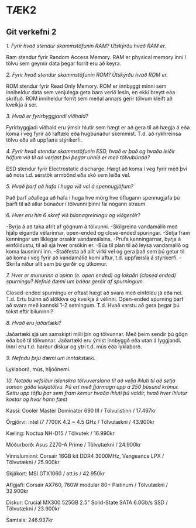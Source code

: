 # TÆK2
##  Git verkefni 2

*1. Fyrir hvað stendur skammstöfunin RAM? Útskýrðu hvað RAM er.*

Ram stendur fyrir Random Access Memory. RAM er physical memory inni í tölvu sem geymir data þegar forrit eru að keyra.

*2. Fyrir hvað stendur skammstöfunin ROM? Útskýrðu hvað ROM er.*

ROM stendur fyrir Read Only Memory. ROM er innbyggt minni sem inniheldur data sem venjulega geta bara verið lesin, en ekki breytt eða skrifuð. ROM inniheldur forrit sem meðal annars gerir tölvum kleift að kveikja á sér.

*3. Hvað er fyrirbyggjandi viðhald?*

Fyrirbyggjadi viðhald eru ýmsir hlutir sem hægt er að gera til að hægja á eða koma í veg fyrir að raftæki eða hugbúnaður skemmist. T.d. að rykhreinsa tölvu eða að uppfæra stýrikerfi.

*4. Fyrir hvað stendur skammstöfunin ESD, hvað er það og hvaða leiðir höfum við til að
verjast því þegar unnið er með tölvubúnað?*

ESD stendur fyrir Electrostatic discharge. Hægt að koma í veg fyrir með því að nota t.d. sérstök armbönd eða skó sem leiða vel.

*5. Hvað þarf að hafa í huga við val á spennugjöfum?*

Það þarf aðallega að hafa í huga hve mörg hve öflugann spennugjafa þú þarft til að allur búnaður í tölvunni þinni fái nógann straum.

*6. Hver eru hin 6 skref við bilanagreiningu og viðgerðir?*

-Byrja á að taka afrit af gögnum á tölvunni.
-Skilgreina vandamálið með hjálp eiganda vélarinnar, open-ended og close-ended spuringar.
-Setja fram kenningar um líklegar orsakir vandamálsins.
-Prufa kenningarnar, byrja á einföldustu, til að sjá hver orsökin er.
-Búa til plan til að leysa vandamálið og koma lausninni inn.
-Staðfesta að allt virki vel og gera það sem þú getur til að koma í veg fyrir að vandamálið komi aftur, t.d. uppfærsla á stýrikerfi.
-Skrifa niður allt sem þú gerðir og útkomur.

*7. Hver er munurinn á opinn (e. open ended) og lokaðri (closed ended) spurningu?
Nefnið dæmi um báðar gerðir af spurningum.*

Closed-ended spurningu er oftast hægt að svara með einföldu já eða nei. T.d. Ertu búinn að slökkva og kveikja á vélinni. Open-ended spurning þarf að svara með kannski 1-2 setningum. T.d. Hvað varstu að gera þegar þú tókst eftir biluninni?

*8. Hvað eru jaðartæki?*

Jaðartæki sjá um samskipti milli þín og tölvunnar. Með þeim sendir þú gögn eða boð til tölvunnar. Jaðartæki eru ýmist innbyggð eða utan á lyggjandi. Innri eru t.d. harður diskur og ytri t.d. mús eða lyklaborð.

*9. Nefndu þrjú dæmi um inntakstæki.*

Lyklaborð, mús, hljóðnemi.

*10. Notaðu vefsíður íslenskra tölvuverslana til að velja íhluti til að setja saman góða
leikjatölvu. Þú ert með fjármagn upp á 250 þúsund krónur. Settu upp töflu þar sem
fram kemur hvaða íhluti þú valdir, hvað hver íhlutur kostar og hvar hann fæst*

Kassi:  Cooler Master Dominator 690 III / Tölvulistinn / 17.497kr

Örgjörvi: intel i7 7700K 4.2 ~ 4.5 GHz / Tölvutækni / 43.900kr

Kæling: Noctua NH-D15 / Tölvutek / 16.990kr

Móðurborð: Asus Z270-A Prime / Tölvutækni / 24.900kr

Vinnsluminni: Corsair 16GB kit DDR4 3000MHz, Vengeance LPX / Tölvutækni / 25.900kr

Skjákort: MSI GTX1060 / att.is / 42.950kr

Aflgjafi: Corsair AX760, 760W modular 80+ Platinum / Tölvutækni / 32.900kr

Diskur: Crucial MX300 525GB 2.5" Solid-State SATA 6.0Gb/s SSD / Tölvutækni / 23.900kr

Samtals: 246.937kr
